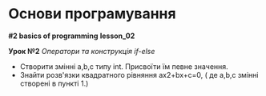 # Основи програмування
**#2 basics of programming**
**lesson_02**

**Урок №2**
*Оператори та конструкція if-else*
* Створити змінні a,b,c типу int. Присвоїти їм певне значення. 
* Знайти розв'язки квадратного рівняння ax2+bx+c=0, ( де a,b,c змінні створені в пункті 1.) 
